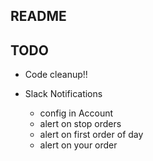 README
---
## TODO
- Code cleanup!!

- Slack Notifications
    - config in Account
    - alert on stop orders
    - alert on first order of day
    - alert on your order
